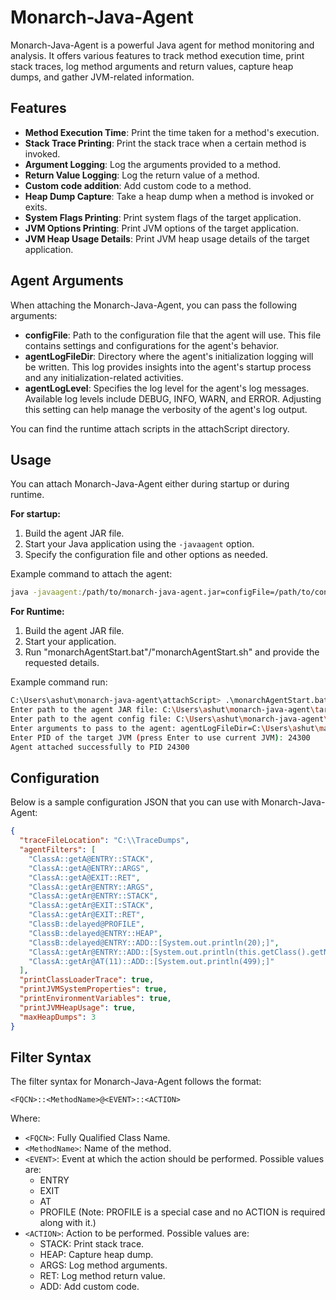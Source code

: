 # Monarch-Java-Agent

Monarch-Java-Agent is a powerful Java agent for method monitoring and analysis. It offers various features to track method execution time, print stack traces, log method arguments and return values, capture heap dumps, and gather JVM-related information.

## Features

- **Method Execution Time**: Print the time taken for a method's execution.
- **Stack Trace Printing**: Print the stack trace when a certain method is invoked.
- **Argument Logging**: Log the arguments provided to a method.
- **Return Value Logging**: Log the return value of a method.
- **Custom code addition**: Add custom code to a method.
- **Heap Dump Capture**: Take a heap dump when a method is invoked or exits.
- **System Flags Printing**: Print system flags of the target application.
- **JVM Options Printing**: Print JVM options of the target application.
- **JVM Heap Usage Details**: Print JVM heap usage details of the target application.

## Agent Arguments

When attaching the Monarch-Java-Agent, you can pass the following arguments:

- **configFile**: Path to the configuration file that the agent will use. This file contains settings and configurations for the agent's behavior.
- **agentLogFileDir**: Directory where the agent's initialization logging will be written. This log provides insights into the agent's startup process and any initialization-related activities.
- **agentLogLevel**: Specifies the log level for the agent's log messages. Available log levels include DEBUG, INFO, WARN, and ERROR. Adjusting this setting can help manage the verbosity of the agent's log output.

You can find the runtime attach scripts in the attachScript directory.


## Usage

You can attach Monarch-Java-Agent either during startup or during runtime.

**For startup:**

1. Build the agent JAR file.
2. Start your Java application using the `-javaagent` option.
3. Specify the configuration file and other options as needed.

Example command to attach the agent:

```bash 
java -javaagent:/path/to/monarch-java-agent.jar=configFile=/path/to/config.json,agentLogFileDir=/path/to/log/dir,agentLogLevel=DEBUG YourMainClass
```

**For Runtime:**

1. Build the agent JAR file.
2. Start your application.
3. Run "monarchAgentStart.bat"/"monarchAgentStart.sh" and provide the requested details.

Example command run:
```bash 
C:\Users\ashut\monarch-java-agent\attachScript> .\monarchAgentStart.bat
Enter path to the agent JAR file: C:\Users\ashut\monarch-java-agent\target\monarch-java-agent-1.0-SNAPSHOT.jar
Enter path to the agent config file: C:\Users\ashut\monarch-java-agent\sampleConfig\mConfig.json
Enter arguments to pass to the agent: agentLogFileDir=C:\Users\ashut\manualTesting,agentLogLevel=DEBUG
Enter PID of the target JVM (press Enter to use current JVM): 24300
Agent attached successfully to PID 24300
```

## Configuration

Below is a sample configuration JSON that you can use with Monarch-Java-Agent:

```json
{
  "traceFileLocation": "C:\\TraceDumps",
  "agentFilters": [
    "ClassA::getA@ENTRY::STACK",
    "ClassA::getA@ENTRY::ARGS",
    "ClassA::getA@EXIT::RET",
    "ClassA::getAr@ENTRY::ARGS",
    "ClassA::getAr@ENTRY::STACK",
    "ClassA::getAr@EXIT::STACK",
    "ClassA::getAr@EXIT::RET",
    "ClassB::delayed@PROFILE",
    "ClassB::delayed@ENTRY::HEAP",
    "ClassB::delayed@ENTRY::ADD::[System.out.println(20);]",
    "ClassA::getAr@ENTRY::ADD::[System.out.println(this.getClass().getName());]",
    "ClassA::getAr@AT(11)::ADD::[System.out.println(499);]"
  ],
  "printClassLoaderTrace": true,
  "printJVMSystemProperties": true,
  "printEnvironmentVariables": true,
  "printJVMHeapUsage": true,
  "maxHeapDumps": 3
}
```

## Filter Syntax

The filter syntax for Monarch-Java-Agent follows the format:

```plaintext
<FQCN>::<MethodName>@<EVENT>::<ACTION>
```

Where:

- `<FQCN>`: Fully Qualified Class Name.
- `<MethodName>`: Name of the method.
- `<EVENT>`: Event at which the action should be performed. Possible values are:
    - ENTRY
    - EXIT
    - AT
    - PROFILE (Note: PROFILE is a special case and no ACTION is required along with it.)
- `<ACTION>`: Action to be performed. Possible values are:
    - STACK: Print stack trace.
    - HEAP: Capture heap dump.
    - ARGS: Log method arguments.
    - RET: Log method return value.
    - ADD: Add custom code.